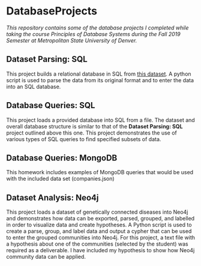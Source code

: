 # DatabaseProjects
*This repository contains some of the database projects I completed while taking the course Principles of Database Systems during the Fall 2019 Semester at Metropolitan State University of Denver.*

## Dataset Parsing: SQL
This project builds a relational database in SQL from [this dataset](https://data.cms.gov/Medicare/Inpatient-Prospective-Payment-System-IPPS-Provider/mjeb-it4m).
A python script is used to parse the data from its original format and to enter the data into an SQL database.

## Database Queries: SQL
This project loads a provided database into SQL from a file. The dataset and overall database structure is similar to that of the **Dataset Parsing: SQL** project outlined above this one.
This project demonstrates the use of various types of SQL queries to find specified subsets of data.

## Database Queries: MongoDB
This homework includes examples of MongoDB queries that would be used with the included data set (companies.json)

## Dataset Analysis: Neo4j
This project loads a dataset of genetically connected diseases into Neo4j and demonstrates how data can be exported, parsed, grouped, and labelled in order to visualize data and create hypotheses.
A Python script is used to create a parse, group, and label data and output a cypher that can be used to enter the grouped communities into Neo4j.
For this project, a text file with a hypothesis about one of the communities (selected by the student) was required as a deliverable. I have included my hypothesis to show how Neo4j community data can be applied.
